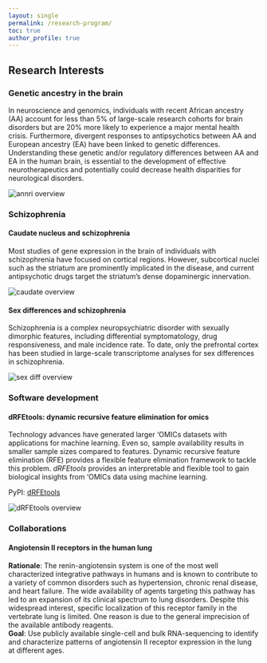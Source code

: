 ```yaml
---
layout: single
permalink: /research-program/
toc: true
author_profile: true
---
```

## Research Interests

### Genetic ancestry in the brain

In neuroscience and genomics, individuals with recent African ancestry (AA)
account for less than 5% of large-scale research cohorts for brain disorders
but are 20% more likely to experience a major mental health crisis.
Furthermore, divergent responses to antipsychotics between AA and European
ancestry (EA) have been linked to genetic differences. Understanding these
genetic and/or regulatory differences between AA and EA in the human brain,
is essential to the development of effective neurotherapeutics and
potentially could decrease health disparities for neurological disorders.

![annri overview]({{site.url}}/assets/images/aanri_overview_v3.png)


### Schizophrenia
#### Caudate nucleus and schizophrenia
Most studies of gene expression in the brain of individuals with schizophrenia
have focused on cortical regions. However, subcortical nuclei such as the
striatum are prominently implicated in the disease, and current antipsychotic
drugs target the striatum’s dense dopaminergic innervation.

![caudate overview]({{site.url}}/assets/images/overview_figure_01.png)

#### Sex differences and schizophrenia
Schizophrenia is a complex neuropsychiatric disorder with sexually dimorphic
features, including differential symptomatology, drug responsiveness, and male
incidence rate. To date, only the prefrontal cortex has been studied in
large-scale transcriptome analyses for sex differences in schizophrenia.

![sex diff overview]({{site.url}}/assets/images/sex_diff_overview.png)

### Software development

#### dRFEtools: dynamic recursive feature elimination for omics

Technology advances have generated larger ‘OMICs datasets with applications
for machine learning. Even so, sample availability results in smaller sample
sizes compared to features. Dynamic recursive feature elimination (RFE)
provides a flexible feature elimination framework to tackle this problem.
*dRFEtools* provides an interpretable and flexible tool to gain biological
insights from ‘OMICs data using machine learning.

PyPI: [dRFEtools](https://pypi.org/project/drfetools/)

![dRFEtools overview]({{site.url}}/assets/images/Fig1.dRFEtool_overview.v2.png)

### Collaborations

#### Angiotensin II receptors in the human lung

**Rationale**: The renin-angiotensin system is one of the most well characterized
integrative pathways in humans and is known to contribute to a variety of common
disorders such as hypertension, chronic renal disease, and heart failure. The
wide availability of agents targeting this pathway has led to an expansion of
its clinical spectrum to lung disorders. Despite this widespread interest,
specific localization of this receptor family in the vertebrate lung is limited.
One reason is due to the general imprecision of the available antibody
reagents.\
**Goal**: Use publicly available single-cell and bulk RNA-sequencing to identify
and characterize patterns of angiotensin II receptor expression in the lung at
different ages.
